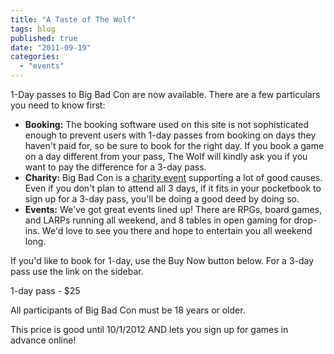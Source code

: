 ```yaml
---
title: "A Taste of The Wolf"
tags: blog
published: true
date: "2011-09-19"
categories: 
  - "events"
---
```


1-Day passes to Big Bad Con are now available. There are a few particulars you need to know first:

- **Booking:** The booking software used on this site is not sophisticated enough to prevent users with 1-day passes from booking on days they haven't paid for, so be sure to book for the right day. If you book a game on a day different from your pass, The Wolf will kindly ask you if you want to pay the difference for a 3-day pass.
- **Charity:** Big Bad Con is a [charity event](http://www.bigbadcon.com/?p=139 "Dr. Wolf") supporting a lot of good causes. Even if you don't plan to attend all 3 days, if it fits in your pocketbook to sign up for a 3-day pass, you'll be doing a good deed by doing so.
- **Events:** We've got great events lined up! There are RPGs, board games, and LARPs running all weekend, and 8 tables in open gaming for drop-ins. We'd love to see you there and hope to entertain you all weekend long.

If you'd like to book for 1-day, use the Buy Now button below. For a 3-day pass use the link on the sidebar.

1-day pass - $25

All participants of Big Bad Con must be 18 years or older.

This price is good until 10/1/2012 AND lets you sign up for games in advance online!
